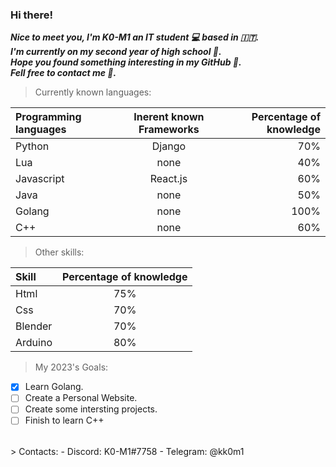 ### **Hi there!**
***_Nice to meet you, I'm **K0-M1** an IT student 💻 based in 🇮🇹._***
<br>
***_I'm currently on my second year of high school 🏫._***
<br>
***_Hope you found something interesting in my GitHub 🤖._***
<br>
***_Fell free to contact me 👀._***
<br>

> Currently known languages:

| Programming languages | Inerent known Frameworks | Percentage of knowledge |
| :---  |  :---:  | ---: |
| Python | Django | 70% |
| Lua   | none   | 40% |
| Javascript | React.js | 60% |
| Java | none | 50% |
| Golang | none | 100% |
| C++ | none | 60% |

> Other skills:

| Skill | Percentage of knowledge |
| :---  | :---:|
| Html  | 75% |
| Css   | 70% |
| Blender | 70% |
| Arduino | 80% |

> My 2023's Goals:
- [x] Learn Golang.
- [ ] Create a Personal Website.
- [ ] Create some intersting projects.
- [ ] Finish to learn C++

<br>
> Contacts:
- Discord: K0-M1#7758
- Telegram: @kk0m1

